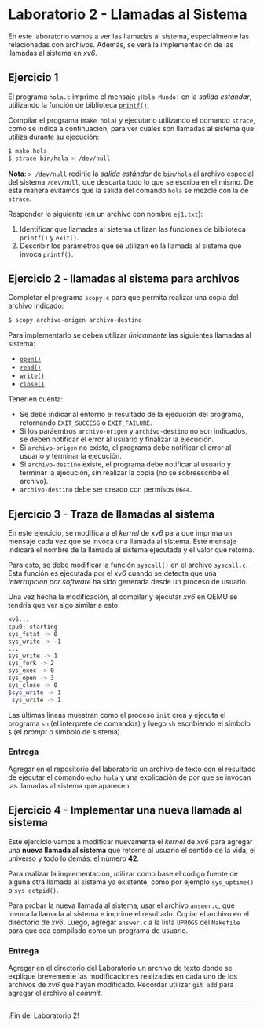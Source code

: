 # Laboratorio 2 - Llamadas al Sistema

En este laboratorio vamos a ver las llamadas al sistema, especialmente las relacionadas con archivos. Además, se verá la implementación de las llamadas al sistema en _xv6_.

## Ejercicio 1

El programa `hola.c` imprime el mensaje `¡Hola Mundo!` en la _salida estándar_, utilizando la función de biblioteca [`printf()`](http://man7.org/linux/man-pages/man3/printf.3.html).

Compilar el programa (`make hola`) y ejecutarlo utilizando el comando `strace`, como se indica a continuación, para ver cuales son llamadas al sistema que utiliza durante su ejecución:

```bash
$ make hola
$ strace bin/hola > /dev/null
```

**Nota**: `> /dev/null` redirije la _salida estándar_ de `bin/hola` al archivo especial del sistema `/dev/null`, que descarta todo lo que se escriba en el mismo. De esta manera evitamos que la salida del comando `hola` se mezcle con la de `strace`.

Responder lo siguiente (en un archivo con nombre `ej1.txt`):

1. Identificar que llamadas al sistema utilizan las funciones de biblioteca `printf()` y `exit()`.
2. Describir los parámetros que se utilizan en la llamada al sistema que invoca `printf()`.

## Ejercicio 2 - llamadas al sistema para archivos

Completar el programa `scopy.c` para que permita realizar una copia del archivo indicado:

```bash
$ scopy archivo-origen archivo-destino
```

Para implementarlo se deben utilizar *únicamente* las siguientes llamadas al sistema:

* [`open()`](http://man7.org/linux/man-pages/man2/open.2.html)
* [`read()`](http://man7.org/linux/man-pages/man2/read.2.html)
* [`write()`](http://man7.org/linux/man-pages/man2/write.2.html)
* [`close()`](http://man7.org/linux/man-pages/man2/close.2.html)

Tener en cuenta:

* Se debe indicar al entorno el resultado de la ejecución del programa, retornando `EXIT_SUCCESS` o `EXIT_FAILURE`.
* Si los paráemtros `archivo-origen` y `archivo-destino` no son indicados, se deben notificar el error al usuario y finalizar la ejecución.
* Si `archivo-origen` no existe, el programa debe notificar el error al usuario y terminar la ejecución.
* Si `archivo-destino` existe, el programa debe notificar al usuario y terminar la ejecución, sin realizar la copia (no se sobreescribe el archivo).
* `archivo-destino` debe ser creado con permisos `0644`.

## Ejercicio 3 - Traza de llamadas al sistema

En este ejercicio, se modificara el _kernel_ de _xv6_ para que imprima un mensaje cada vez que se invoca una llamada al sistema. Este mensaje indicará el nombre de la llamada al sistema ejecutada y el valor que retorna.

Para esto, se debe modificar la función `syscall()` en el archivo `syscall.c`. Esta función es ejecutada por el _xv6_ cuando se detecta que una _interrupción por software_ ha sido generada desde un proceso de usuario.

Una vez hecha la modificación, al compilar y ejecutar _xv6_ en QEMU se tendría que ver algo similar a esto:

```bash
xv6...
cpu0: starting
sys_fstat -> 0
sys_write -> -1
...
sys_write -> 1
sys_fork -> 2
sys_exec -> 0
sys_open -> 3
sys_close -> 0
$sys_write -> 1
 sys_write -> 1
```

Las últimas lineas muestran como el proceso `init` crea y ejecuta el programa `sh` (el interprete de comandos) y luego `sh` escribiendo el símbolo `$` (el _prompt_ o símbolo de sistema).

### Entrega

Agregar en el repositorio del laboratorio un archivo de texto con el resultado de ejecutar el comando `echo hola` y una explicación de por que se invocan las llamadas al sistema que aparecen.

## Ejercicio 4 - Implementar una nueva llamada al sistema

Este ejercicio vamos a modificar nuevamente el _kernel_ de _xv6_ para agregar una **nueva llamada al sistema** que retorne al usuario el sentido de la vida, el universo y todo lo demás: el número **42**.

Para realizar la implementación, utilizar como base el código fuente de alguna otra llamada al sistema ya existente, como por ejemplo `sys_uptime()` o `sys_getpid()`.

Para probar la nueva llamada al sistema, usar el archivo `answer.c`, que invoca la llamada al sistema e imprime el resultado.  Copiar el archivo en el directorio de *xv6*. Luego, agregar `answer.c` a la lista `UPROGS` del `Makefile` para que sea compilado como un programa de usuario.

### Entrega

Agregar en el directorio del Laboratorio un archivo de texto donde se explique brevemente las modificaciones realizadas en cada uno de los archivos de _xv6_ que hayan modificado. Recordar utilizar `git add` para agregar el archivo al _commit_.

---

¡Fin del Laboratorio 2!
